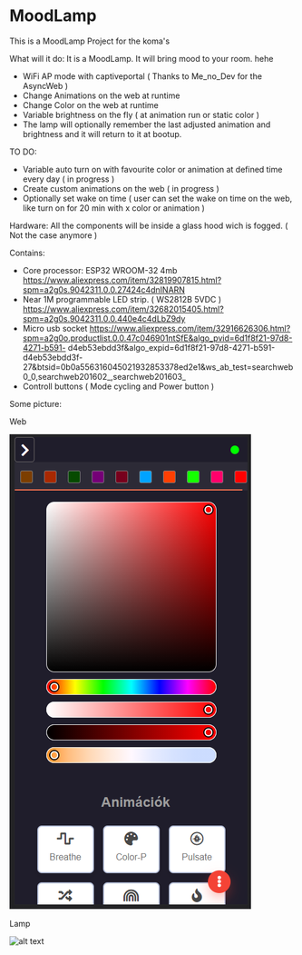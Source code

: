 # MoodLamp
This is a MoodLamp Project for the koma's

What will it do:
 It is a MoodLamp. It will bring mood to your room. hehe

  - WiFi AP mode with captiveportal ( Thanks to Me_no_Dev for the AsyncWeb )
  - Change Animations on the web at runtime
  - Change Color on the web at runtime
  - Variable brightness on the fly ( at animation run or static color )
  - The lamp will optionally remember the last adjusted animation and brightness and it will return to it at bootup.
  
  TO DO: 
  
  - Variable auto turn on with favourite color or animation at defined time every day ( in progress )
  - Create custom animations on the web ( in progress )
  - Optionally set wake on time ( user can set the wake on time on the web, like turn on for 20 min with x color or animation )

 
Hardware:
  All the components will be inside a glass hood wich is fogged. ( Not the case anymore )
  
  Contains:
   - Core processor: ESP32 WROOM-32 4mb https://www.aliexpress.com/item/32819907815.html?spm=a2g0s.9042311.0.0.27424c4dnINARN
   - Near 1M programmable LED strip. ( WS2812B 5VDC ) https://www.aliexpress.com/item/32682015405.html?spm=a2g0s.9042311.0.0.440e4c4dLbZ9dy
   - Micro usb socket         https://www.aliexpress.com/item/32916626306.html?spm=a2g0o.productlist.0.0.47c046901ntSfE&algo_pvid=6d1f8f21-97d8-4271-b591-                d4eb53ebdd3f&algo_expid=6d1f8f21-97d8-4271-b591-d4eb53ebdd3f-27&btsid=0b0a556316045021932853378ed2e1&ws_ab_test=searchweb0_0,searchweb201602_,searchweb201603_
   - Controll buttons ( Mode cycling and Power button )
   
   Some picture:
   
   Web
   
   ![alt text](https://github.com/zekageri/NewMoodLamp/blob/main/images/web.png?raw=true)
   
   Lamp
   
   ![alt text](https://github.com/zekageri/NewMoodLamp/blob/main/images/lamp.jpg?raw=true)
